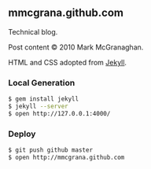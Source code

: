 ## mmcgrana.github.com

Technical blog.

Post content &copy; 2010 Mark McGranaghan.

HTML and CSS adopted from [Jekyll](https://github.com/mojombo/jekyll).


### Local Generation

```bash
$ gem install jekyll
$ jekyll --server
$ open http://127.0.0.1:4000/
```


### Deploy

```bash
$ git push github master
$ open http://mmcgrana.github.com
```
